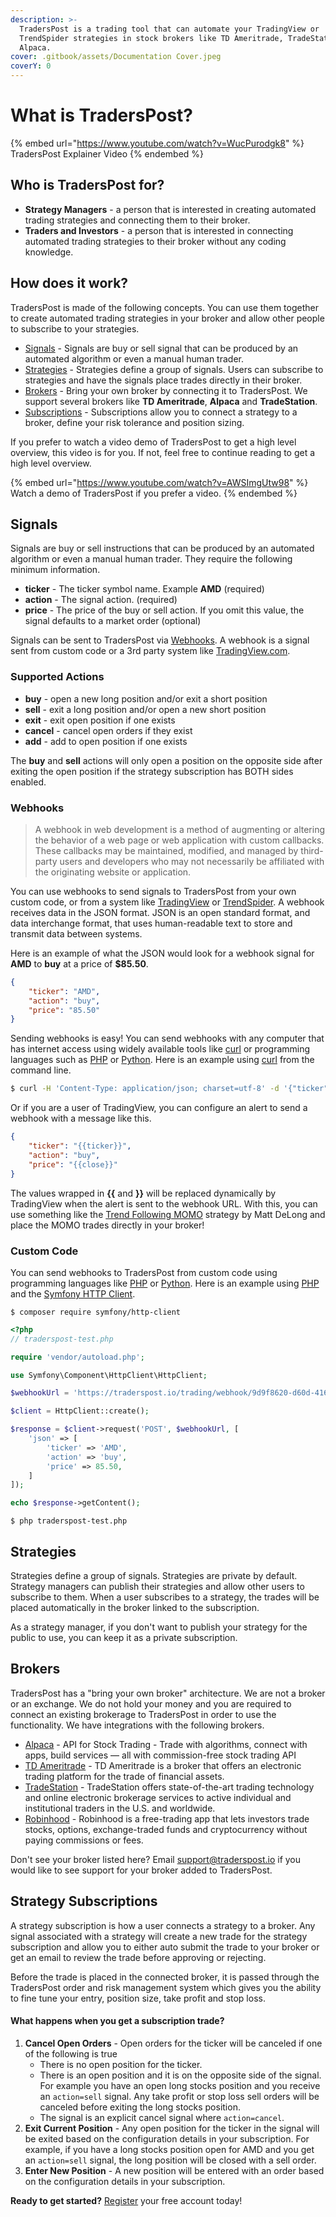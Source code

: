 ```yaml
---
description: >-
  TradersPost is a trading tool that can automate your TradingView or
  TrendSpider strategies in stock brokers like TD Ameritrade, TradeStation and
  Alpaca.
cover: .gitbook/assets/Documentation Cover.jpeg
coverY: 0
---
```


# What is TradersPost?

{% embed url="https://www.youtube.com/watch?v=WucPurodgk8" %}
TradersPost Explainer Video
{% endembed %}

## Who is TradersPost for?

* **Strategy Managers** - a person that is interested in creating automated trading strategies and connecting them to their broker.
* **Traders and Investors** - a person that is interested in connecting automated trading strategies to their broker without any coding knowledge.

## How does it work?

TradersPost is made of the following concepts. You can use them together to create automated trading strategies in your broker and allow other people to subscribe to your strategies.

* [Signals](./#signals) - Signals are buy or sell signal that can be produced by an automated algorithm or even a manual human trader.
* [Strategies](./#strategies) - Strategies define a group of signals. Users can subscribe to strategies and have the signals place trades directly in their broker.
* [Brokers](./#brokers) - Bring your own broker by connecting it to TradersPost. We support several brokers like **TD Ameritrade**, **Alpaca** and **TradeStation**.
* [Subscriptions](./#strategy-subscriptions) - Subscriptions allow you to connect a strategy to a broker, define your risk tolerance and position sizing.

If you prefer to watch a video demo of TradersPost to get a high level overview, this video is for you. If not, feel free to continue reading to get a high level overview.

{% embed url="https://www.youtube.com/watch?v=AWSImgUtw98" %}
Watch a demo of TradersPost if you prefer a video.
{% endembed %}

## Signals

Signals are buy or sell instructions that can be produced by an automated algorithm or even a manual human trader. They require the following minimum information.

* **ticker** - The ticker symbol name. Example **AMD** (required)
* **action** - The signal action. (required)
* **price** - The price of the buy or sell action. If you omit this value, the signal defaults to a market order (optional)

Signals can be sent to TradersPost via [Webhooks](https://traderspost.io/docs#webhooks). A webhook is a signal sent from custom code or a 3rd party system like [TradingView.com](https://www.tradingview.com/?offer\_id=10\&aff\_id=26514).

### Supported Actions

* **buy** - open a new long position and/or exit a short position
* **sell** - exit a long position and/or open a new short position
* **exit** - exit open position if one exists
* **cancel** - cancel open orders if they exist
* **add** - add to open position if one exists

The **buy** and **sell** actions will only open a position on the opposite side after exiting the open position if the strategy subscription has BOTH sides enabled.

### Webhooks

> A webhook in web development is a method of augmenting or altering the behavior of a web page or web application with custom callbacks. These callbacks may be maintained, modified, and managed by third-party users and developers who may not necessarily be affiliated with the originating website or application.

You can use webhooks to send signals to TradersPost from your own custom code, or from a system like [TradingView](https://www.tradingview.com/?offer\_id=10\&aff\_id=26514) or [TrendSpider](https://trendspider.com/?\_go=traderspost). A webhook receives data in the JSON format. JSON is an open standard format, and data interchange format, that uses human-readable text to store and transmit data between systems.

Here is an example of what the JSON would look for a webhook signal for **AMD** to **buy** at a price of **$85.50**.

```json
{
    "ticker": "AMD",
    "action": "buy",
    "price": "85.50"
}
```

Sending webhooks is easy! You can send webhooks with any computer that has internet access using widely available tools like [curl](https://curl.se) or programming languages such as [PHP](https://php.net) or [Python](https://www.python.org). Here is an example using [curl](https://curl.se) from the command line.

```bash
$ curl -H 'Content-Type: application/json; charset=utf-8' -d '{"ticker": "AMD", "action": "buy", "price": 85.50}' -X POST https://traderspost.io/trading/webhook/9d9f8620-d60d-416e-827e-0ec01ef93532/9b5b8c4264421f5515fd4fcb6571af50
```

Or if you are a user of TradingView, you can configure an alert to send a webhook with a message like this.

```json
{
    "ticker": "{{ticker}}",
    "action": "buy",
    "price": "{{close}}"
}
```

The values wrapped in **{{** and **}}** will be replaced dynamically by TradingView when the alert is sent to the webhook URL. With this, you can use something like the [Trend Following MOMO](https://www.tradingview.com/script/Jrw5Qegy-Trend-Following-MOMO/?offer\_id=10\&aff\_id=26514) strategy by Matt DeLong and place the MOMO trades directly in your broker!

### **Custom Code**

You can send webhooks to TradersPost from custom code using programming languages like [PHP](https://php.net) or [Python](https://www.python.org). Here is an example using [PHP](https://php.net) and the [Symfony HTTP Client](https://symfony.com/doc/current/http\_client.html).

```
$ composer require symfony/http-client
```

```php
<?php
// traderspost-test.php

require 'vendor/autoload.php';

use Symfony\Component\HttpClient\HttpClient;

$webhookUrl = 'https://traderspost.io/trading/webhook/9d9f8620-d60d-416e-827e-0ec01ef93532/9b5b8c4264421f5515fd4fcb6571af50';

$client = HttpClient::create();

$response = $client->request('POST', $webhookUrl, [
    'json' => [
        'ticker' => 'AMD',
        'action' => 'buy',
        'price' => 85.50,
    ]
]);

echo $response->getContent();
```

```
$ php traderspost-test.php
```

## Strategies

Strategies define a group of signals. Strategies are private by default. Strategy managers can publish their strategies and allow other users to subscribe to them. When a user subscribes to a strategy, the trades will be placed automatically in the broker linked to the subscription.

As a strategy manager, if you don't want to publish your strategy for the public to use, you can keep it as a private subscription.

## Brokers

TradersPost has a "bring your own broker" architecture. We are not a broker or an exchange. We do not hold your money and you are required to connect an existing brokerage to TradersPost in order to use the functionality. We have integrations with the following brokers.

* [Alpaca](supported-brokers.md#alpaca) - API for Stock Trading - Trade with algorithms, connect with apps, build services — all with commission-free stock trading API
* [TD Ameritrade](supported-brokers.md#tdameritrade) - TD Ameritrade is a broker that offers an electronic trading platform for the trade of financial assets.
* [TradeStation](supported-brokers.md#tradestation) - TradeStation offers state-of-the-art trading technology and online electronic brokerage services to active individual and institutional traders in the U.S. and worldwide.
* [Robinhood](supported-brokers.md#robinhood) - Robinhood is a free-trading app that lets investors trade stocks, options, exchange-traded funds and cryptocurrency without paying commissions or fees.

Don't see your broker listed here? Email [support@traderspost.io](mailto:support@traderspost.io) if you would like to see support for your broker added to TradersPost.

## Strategy Subscriptions

A strategy subscription is how a user connects a strategy to a broker. Any signal associated with a strategy will create a new trade for the strategy subscription and allow you to either auto submit the trade to your broker or get an email to review the trade before approving or rejecting.

Before the trade is placed in the connected broker, it is passed through the TradersPost order and risk management system which gives you the ability to fine tune your entry, position size, take profit and stop loss.

#### What happens when you get a subscription trade?

1. **Cancel Open Orders** - Open orders for the ticker will be canceled if one of the following is true
   * There is no open position for the ticker.
   * There is an open position and it is on the opposite side of the signal. For example you have an open long stocks position and you receive an `action=sell` signal. Any take profit or stop loss sell orders will be canceled before exiting the long stocks position.
   * The signal is an explicit cancel signal where `action=cancel`.
2. **Exit Current Position** - Any open position for the ticker in the signal will be exited based on the configuration details in your subscription. For example, if you have a long stocks position open for AMD and you get an `action=sell` signal, the long position will be closed with a sell order.
3. **Enter New Position** - A new position will be entered with an order based on the configuration details in your subscription.

**Ready to get started?** [Register](https://traderspost.io/register) your free account today!
